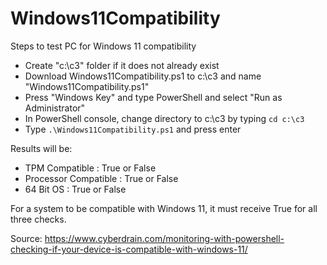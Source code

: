 # Windows11Compatibility

Steps to test PC for Windows 11 compatibility
- Create "c:\c3" folder if it does not already exist
- Download Windows11Compatibility.ps1 to c:\c3 and name "Windows11Compatibility.ps1"
- Press "Windows Key" and type PowerShell and select "Run as Administrator"
- In PowerShell console, change directory to c:\c3 by typing `cd c:\c3`
- Type `.\Windows11Compatibility.ps1` and press enter

Results will be:
- TPM Compatible       : True or False
- Processor Compatible : True or False
- 64 Bit OS            : True or False

For a system to be compatible with Windows 11, it must receive True for all three checks.

Source: https://www.cyberdrain.com/monitoring-with-powershell-checking-if-your-device-is-compatible-with-windows-11/
